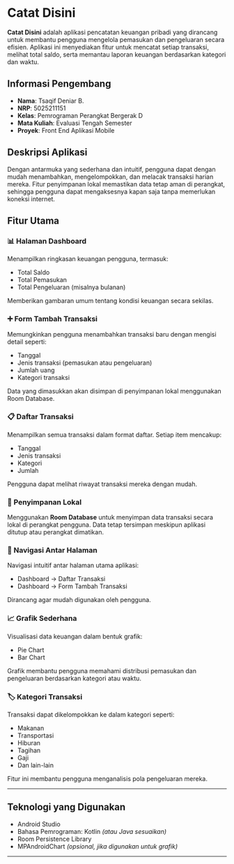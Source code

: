 # Catat Disini

**Catat Disini** adalah aplikasi pencatatan keuangan pribadi yang dirancang untuk membantu pengguna mengelola pemasukan dan pengeluaran secara efisien. Aplikasi ini menyediakan fitur untuk mencatat setiap transaksi, melihat total saldo, serta memantau laporan keuangan berdasarkan kategori dan waktu.

## Informasi Pengembang

- **Nama**: Tsaqif Deniar B.
- **NRP**: 5025211151
- **Kelas**: Pemrograman Perangkat Bergerak D
- **Mata Kuliah**: Evaluasi Tengah Semester
- **Proyek**: Front End Aplikasi Mobile

## Deskripsi Aplikasi

Dengan antarmuka yang sederhana dan intuitif, pengguna dapat dengan mudah menambahkan, mengelompokkan, dan melacak transaksi harian mereka. Fitur penyimpanan lokal memastikan data tetap aman di perangkat, sehingga pengguna dapat mengaksesnya kapan saja tanpa memerlukan koneksi internet.

## Fitur Utama

### 📊 Halaman Dashboard
Menampilkan ringkasan keuangan pengguna, termasuk:
- Total Saldo
- Total Pemasukan
- Total Pengeluaran (misalnya bulanan)

Memberikan gambaran umum tentang kondisi keuangan secara sekilas.

### ➕ Form Tambah Transaksi
Memungkinkan pengguna menambahkan transaksi baru dengan mengisi detail seperti:
- Tanggal
- Jenis transaksi (pemasukan atau pengeluaran)
- Jumlah uang
- Kategori transaksi

Data yang dimasukkan akan disimpan di penyimpanan lokal menggunakan Room Database.

### 📋 Daftar Transaksi
Menampilkan semua transaksi dalam format daftar. Setiap item mencakup:
- Tanggal
- Jenis transaksi
- Kategori
- Jumlah

Pengguna dapat melihat riwayat transaksi mereka dengan mudah.

### 💾 Penyimpanan Lokal
Menggunakan **Room Database** untuk menyimpan data transaksi secara lokal di perangkat pengguna. Data tetap tersimpan meskipun aplikasi ditutup atau perangkat dimatikan.

### 🔁 Navigasi Antar Halaman
Navigasi intuitif antar halaman utama aplikasi:
- Dashboard → Daftar Transaksi
- Dashboard → Form Tambah Transaksi

Dirancang agar mudah digunakan oleh pengguna.

### 📈 Grafik Sederhana
Visualisasi data keuangan dalam bentuk grafik:
- Pie Chart
- Bar Chart

Grafik membantu pengguna memahami distribusi pemasukan dan pengeluaran berdasarkan kategori atau waktu.

### 🏷️ Kategori Transaksi
Transaksi dapat dikelompokkan ke dalam kategori seperti:
- Makanan
- Transportasi
- Hiburan
- Tagihan
- Gaji
- Dan lain-lain

Fitur ini membantu pengguna menganalisis pola pengeluaran mereka.

---

## Teknologi yang Digunakan
- Android Studio
- Bahasa Pemrograman: Kotlin *(atau Java sesuaikan)*
- Room Persistence Library
- MPAndroidChart *(opsional, jika digunakan untuk grafik)*

---
